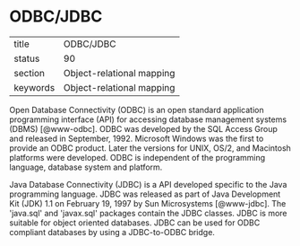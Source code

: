 # ODBC/JDBC


|          |                           |
| -------- | ------------------------- |
| title    | ODBC/JDBC                 | 
| status   | 90                        |
| section  | Object-relational mapping |
| keywords | Object-relational mapping |



Open Database Connectivity (ODBC) is an open standard application
programming interface (API) for accessing database management systems
(DBMS) [@www-odbc]. ODBC was developed by the SQL Access Group and
released in September, 1992. Microsoft Windows was the first to
provide an ODBC product. Later the versions for UNIX, OS/2, and
Macintosh platforms were developed. ODBC is independent of the
programming language, database system and platform.

Java Database Connectivity (JDBC) is a API developed specific to the
Java programming language. JDBC was released as part of Java
Development Kit (JDK) 1.1 on February 19, 1997 by Sun
Microsystems [@www-jdbc]. The 'java.sql' and 'javax.sql' packages
contain the JDBC classes. JDBC is more suitable for object oriented
databases. JDBC can be used for ODBC compliant databases by using a
JDBC-to-ODBC bridge.


